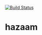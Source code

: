 [![Build Status](https://travis-ci.org/andela-kakpobome/hazaam.svg?branch=chore%2Fintegrate-travis)](https://travis-ci.org/andela-kakpobome/hazaam)

# hazaam
